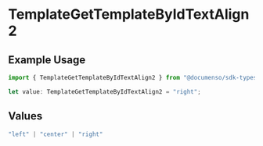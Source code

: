 # TemplateGetTemplateByIdTextAlign2

## Example Usage

```typescript
import { TemplateGetTemplateByIdTextAlign2 } from "@documenso/sdk-typescript/models/operations";

let value: TemplateGetTemplateByIdTextAlign2 = "right";
```

## Values

```typescript
"left" | "center" | "right"
```